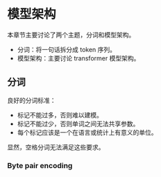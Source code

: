 # 模型架构

本章节主要讨论了两个主题，分词和模型架构。

- 分词：将一句话拆分成 token 序列。
- 模型架构：主要讨论 transformer 模型架构。

## 分词

良好的分词标准：
- 标记不能过多，否则难以建模。
- 标记不能过少，否则单词之间无法共享参数。
- 每个标记应该是一个在语言或统计上有意义的单位。

显然，空格分词无法满足这些要求。

### Byte pair encoding

